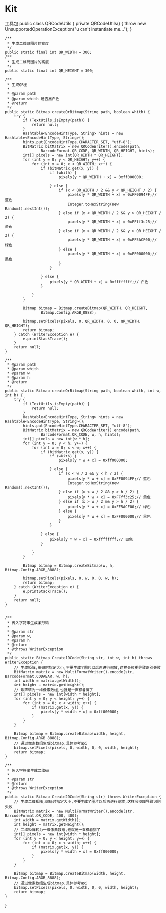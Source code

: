 # Kit
工具包
public class QRCodeUtils {
	private QRCodeUtils() {
		throw new UnsupportedOperationException("u can't instantiate me...");
	}

	/**
	 * 生成二维码图片的宽度
	 */
	public static final int QR_WIDTH = 300;
	/**
	 * 生成二维码图片的高度
	 */
	public static final int QR_HEIGHT = 300;

	/**
	 * 生成QR图
	 *
	 * @param path
	 * @param whith 是否黑白色
	 * @return
	 */
	public static Bitmap createQrBitmap(String path, boolean whith) {
		try {
			if (TextUtils.isEmpty(path)) {
				return null;
			}
			Hashtable<EncodeHintType, String> hints = new Hashtable<EncodeHintType, String>();
			hints.put(EncodeHintType.CHARACTER_SET, "utf-8");
			BitMatrix bitMatrix = new QRCodeWriter().encode(path,
					BarcodeFormat.QR_CODE, QR_WIDTH, QR_HEIGHT, hints);
			int[] pixels = new int[QR_WIDTH * QR_HEIGHT];
			for (int y = 0; y < QR_HEIGHT; y++) {
				for (int x = 0; x < QR_WIDTH; x++) {
					if (bitMatrix.get(x, y)) {
						if (whith) {
							pixels[y * QR_WIDTH + x] = 0xff000000;

						} else {
							if (x < QR_WIDTH / 2 && y < QR_HEIGHT / 2) {
								pixels[y * QR_WIDTH + x] = 0xFF0094FF;// 蓝色
								Integer.toHexString(new Random().nextInt());
							} else if (x < QR_WIDTH / 2 && y > QR_HEIGHT / 2) {
								pixels[y * QR_WIDTH + x] = 0xFFff3c25;// 黄色
							} else if (x > QR_WIDTH / 2 && y > QR_HEIGHT / 2) {
								pixels[y * QR_WIDTH + x] = 0xFF5ACF00;// 绿色
							} else {
								pixels[y * QR_WIDTH + x] = 0xFF000000;// 黑色
							}
						}

					} else {
						pixels[y * QR_WIDTH + x] = 0xffffffff;// 白色
					}

				}
			}

			Bitmap bitmap = Bitmap.createBitmap(QR_WIDTH, QR_HEIGHT,
					Bitmap.Config.ARGB_8888);

			bitmap.setPixels(pixels, 0, QR_WIDTH, 0, 0, QR_WIDTH, QR_HEIGHT);
			return bitmap;
		} catch (WriterException e) {
			e.printStackTrace();
		}
		return null;
	}

	/**
	 * @param path
	 * @param whith
	 * @param w
	 * @param h
	 * @return
	 */
	public static Bitmap createQrBitmap(String path, boolean whith, int w, int h) {
		try {
			if (TextUtils.isEmpty(path)) {
				return null;
			}
			Hashtable<EncodeHintType, String> hints = new Hashtable<EncodeHintType, String>();
			hints.put(EncodeHintType.CHARACTER_SET, "utf-8");
			BitMatrix bitMatrix = new QRCodeWriter().encode(path,
					BarcodeFormat.QR_CODE, w, h, hints);
			int[] pixels = new int[w * h];
			for (int y = 0; y < h; y++) {
				for (int x = 0; x < w; x++) {
					if (bitMatrix.get(x, y)) {
						if (whith) {
							pixels[y * w + x] = 0xff000000;

						} else {
							if (x < w / 2 && y < h / 2) {
								pixels[y * w + x] = 0xFF0094FF;// 蓝色
								Integer.toHexString(new Random().nextInt());
							} else if (x < w / 2 && y > h / 2) {
								pixels[y * w + x] = 0xFFff3c25;// 黄色
							} else if (x > w / 2 && y > h / 2) {
								pixels[y * w + x] = 0xFF5ACF00;// 绿色
							} else {
								pixels[y * w + x] = 0xFF000000;// 黑色
							}
						}

					} else {
						pixels[y * w + x] = 0xffffffff;// 白色
					}

				}
			}

			Bitmap bitmap = Bitmap.createBitmap(w, h, Bitmap.Config.ARGB_8888);

			bitmap.setPixels(pixels, 0, w, 0, 0, w, h);
			return bitmap;
		} catch (WriterException e) {
			e.printStackTrace();
		}
		return null;
	}


	/**
	 * 传入字符串生成条形码
	 *
	 * @param str
	 * @param w,
	 * @param h
	 * @return
	 * @throws WriterException
	 */
	public static Bitmap Create1DCode(String str, int w, int h) throws WriterException {
		// 生成矩阵,编码时指定大小,不要生成了图片以后再进行缩放,这样会模糊导致识别失败
		BitMatrix matrix = new MultiFormatWriter().encode(str, BarcodeFormat.CODABAR, w, h);
		int width = matrix.getWidth();
		int height = matrix.getHeight();
		// 矩阵转为一维像素数组,也就是一直横着排了
		int[] pixels = new int[width * height];
		for (int y = 0; y < height; y++) {
			for (int x = 0; x < width; x++) {
				if (matrix.get(x, y)) {
					pixels[y * width + x] = 0xff000000;
				}
			}
		}

		Bitmap bitmap = Bitmap.createBitmap(width, height, Bitmap.Config.ARGB_8888);
		// 通过像素数组生成bitmap,具体参考api
		bitmap.setPixels(pixels, 0, width, 0, 0, width, height);
		return bitmap;
	}

	/**
	 * 传入字符串生成二维码
	 *
	 * @param str
	 * @return
	 * @throws WriterException
	 */
	public static Bitmap Create2DCode(String str) throws WriterException {
		// 生成二维矩阵,编码时指定大小,不要生成了图片以后再进行缩放,这样会模糊导致识别失败
		BitMatrix matrix = new MultiFormatWriter().encode(str, BarcodeFormat.QR_CODE, 400, 400);
		int width = matrix.getWidth();
		int height = matrix.getHeight();
		// 二维矩阵转为一维像素数组,也就是一直横着排了
		int[] pixels = new int[width * height];
		for (int y = 0; y < height; y++) {
			for (int x = 0; x < width; x++) {
				if (matrix.get(x, y)) {
					pixels[y * width + x] = 0xff000000;
				}
			}
		}

		Bitmap bitmap = Bitmap.createBitmap(width, height, Bitmap.Config.ARGB_8888);
		// 通过像素数组生成bitmap,具体参考api
		bitmap.setPixels(pixels, 0, width, 0, 0, width, height);
		return bitmap;
	}
}
